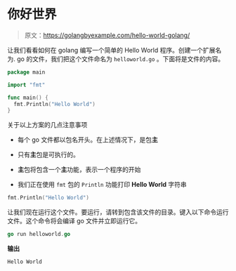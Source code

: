# 你好世界

> 原文：<https://golangbyexample.com/hello-world-golang/>

让我们看看如何在 golang 编写一个简单的 Hello World 程序。创建一个扩展名为. go 的文件，我们把这个文件命名为 `helloworld.go` 。下面将是文件的内容。

```go
package main  

import "fmt" 

func main() { 
  fmt.Println("Hello World") 
}
```

关于以上方案的几点注意事项

*   每个 go 文件都以包名开头。在上述情况下，是包**主**

*   只有**主**包是可执行的。

*   **主**包将包含一个**主**功能，表示一个程序的开始

*   我们正在使用 `fmt` 包的 `Println` 功能打印 **Hello World** 字符串

```go
fmt.Println("Hello World")
```

让我们现在运行这个文件。要运行，请转到包含该文件的目录。键入以下命令运行文件。这个命令将会编译 go 文件并立即运行它。

```go
go run helloworld.go
```

**输出**

```go
Hello World
```